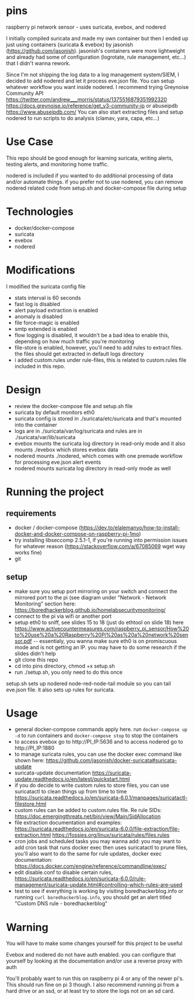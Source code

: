 # pins
raspberry pi network sensor - uses suricata, evebox, and nodered

I initially compiled suricata and made my own container but then I ended up just using containers (suricata & evebox) by jasonish (https://github.com/jasonish). jasonish's containers were more lightweight and already had some of configuration (logrotate, rule management, etc...) that I didn't wanna rework.

Since I'm not shipping the log data to a log management system/SIEM, I decided to add nodered and let it process eve.json file. You can setup whatever workflow you want inside nodered. I recommend trying Greynoise Community API https://twitter.com/andrew___morris/status/1375516879351992320 https://docs.greynoise.io/reference/get_v3-community-ip or abuseipdb https://www.abuseipdb.com/ You can also start extracting files and setup nodered to run scripts to do analysis (clamav, yara, capa, etc...)

# Use Case
This repo should be good enough for learning suricata, writing alerts, testing alerts, and monitoring home traffic. 

nodered is included if you wanted to do additional processing of data and/or automate things. if you prefer not to use nodered, you can remove nodered related code from setup.sh and docker-compose file during setup

# Technologies
- docker/docker-compose
- suricata
- evebox
- nodered

# Modifications
I modified the suricata config file
- stats interval is 60 seconds
- fast log is disabled
- alert payload extraction is enabled
- anomaly is disabled
- file force-magic is enabled
- smtp extended is enabled
- flow logging is disabled, it wouldn't be a bad idea to enable this, depending on how much traffic you're monitoring
- file-store is enabled, however, you'll need to add rules to extract files. the files should get extracted in default logs directory
- i added custom.rules under rule-files, this is related to custom.rules file included in this repo.

# Design
- review the docker-compose file and setup.sh file
- suricata by default monitors eth0
- suricata config is stored in ./suricata/etc/suricata and that's mounted into the container
- logs are in ./suricata/var/log/suricata and rules are in ./suricata/var/lib/suricata
- evebox mounts the suricata log directory in read-only mode and it also mounts ./evebox which stores evebox data
- nodered mounts ./nodered, which comes with one premade workflow for processing eve.json alert events
- nodered mounts suricata log directory in read-only mode as well

# Running the project

## requirements
- docker / docker-compose (https://dev.to/elalemanyo/how-to-install-docker-and-docker-compose-on-raspberry-pi-1mo)
- try installing libseccomp 2.5.1-1, if you're running into permission issues for whatever reason (https://stackoverflow.com/a/67085069 wget way works fine)
- git

## setup
- make sure you setup port mirroring on your switch and connect the mirrored port to the pi (see diagram under "Network - Network Monitoring" section here: https://boredhackerblog.github.io/homelabsecuritymonitoring/
- connect to the pi via wifi or another port
- setup eth0 to sniff, see slides 15 to 18 (just do ethtool on slide 18) here https://www.activecountermeasures.com/raspberry_pi_sensor/How%20to%20use%20a%20Raspberry%20Pi%20as%20a%20network%20sensor.pdf -- essentialy, you wanna make sure eth0 is on promiscuous mode and is not getting an IP. you may have to do some research if the slides didn't help
- git clone this repo
- cd into pins directory, chmod +x setup.sh
- run ./setup.sh, you only need to do this once

setup.sh sets up nodered node-red-node-tail module so you can tail eve.json file. it also sets up rules for suricata.

# Usage
- general docker-compose commands apply here. run `docker-compose up -d` to run containers and `docker-compose stop` to stop the containers
- to access evebox go to http://PI_IP:5636 and to access nodered go to http://PI_IP:1880
- to manage suricata rules, you can use the docker exec command like shown here: https://github.com/jasonish/docker-suricata#suricata-update
- suricata-update documentation https://suricata-update.readthedocs.io/en/latest/quickstart.html
- if you do decide to write custom rules to store files, you can use suricatactl to clean things up from time to time https://suricata.readthedocs.io/en/suricata-6.0.1/manpages/suricatactl-filestore.html
- custom rules can be added to custom.rules file. Re rule SIDs: https://doc.emergingthreats.net/bin/view/Main/SidAllocation
- file extraction documentation and examples: https://suricata.readthedocs.io/en/suricata-6.0.0/file-extraction/file-extraction.html https://fossies.org/linux/suricata/rules/files.rules 
- cron jobs and scheduled tasks you may wanna add: you may want to add cron task that runs docker exec then uses suricatactl to prune files, you'll also want to do the same for rule updates, docker exec documentation: https://docs.docker.com/engine/reference/commandline/exec/
- edit disable.conf to disable certain rules, https://suricata.readthedocs.io/en/suricata-6.0.0/rule-management/suricata-update.html#controlling-which-rules-are-used
- test to see if everything is working by visiting boredhackerblog.info or running `curl boredhackerblog.info`, you should get an alert titled "Custom DNS rule - boredhackerblog"

# Warning
You will have to make some changes yourself for this project to be useful

Evebox and nodered do not have auth enabled. you can configure that yourself by looking at the documentation and/or use a reverse proxy with auth

You'll probably want to run this on raspberry pi 4 or any of the newer pi's. This should run fine on pi 3 though. I also recommend running pi from a hard drive or an ssd, or at least try to store the logs not on an sd card.
